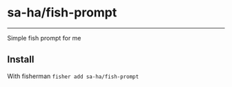 # sa-ha/fish-prompt
---
Simple fish prompt for me

## Install
With fisherman
`fisher add sa-ha/fish-prompt`


